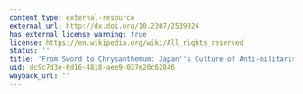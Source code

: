 ```yaml
---
content_type: external-resource
external_url: http://dx.doi.org/10.2307/2539024
has_external_license_warning: true
license: https://en.wikipedia.org/wiki/All_rights_reserved
status: ''
title: 'From Sword to Chrysanthemum: Japan''s Culture of Anti-militarism'
uid: dc9c7d3e-6d16-4818-aee9-027e20c62846
wayback_url: ''
---
```

